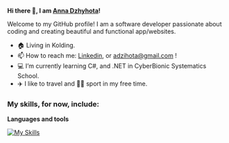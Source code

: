  **Hi there 👋, I am [Anna Dzhyhota](https://github.com/AnnaDzig)!**
 
  Welcome to my GitHub profile! I am a software developer passionate about coding and creating beautiful and functional app/websites.
 

-  🏠 Living in Kolding.
-  📫 How to reach me: [Linkedin](https://www.linkedin.com/in/ann-dzhyhota/), or adzihota@gmail.com !
-  💻 I’m currently learning C#, and .NET in CyberBionic Systematics School.
-  ✈️ I like to travel and 🤾‍♀️ sport in my free time.

### My skills, for now, include:<br>

**Languages and tools**


[![My Skills](https://skillicons.dev/icons?i=html,css,javascript,Wordpress,react,vue,nodejs,nextjs,tailwind,git,docker,postman,mongodb,mysql,azure,cs,dotnet,figma&theme=light)](https://skillicons.dev)  


